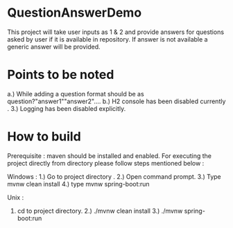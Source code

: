 # QuestionAnswerDemo

This project will take user inputs as 1 & 2 and provide answers for questions asked by user if it is available in repository.
If answer is not available a generic answer will be provided.
# Points to be noted

a.) While adding a question format should be as question?"answer1""answer2"....
b.)	H2 console has been disabled currently .
3.) Logging has been disabled explicitly.

# How to build

Prerequisite :  maven should be installed and enabled.
For executing the project directly from directory please follow steps mentioned below :

Windows :
1.) Go to project directory .
2.) Open command prompt.
3.) Type mvnw clean install
4.) type mvnw spring-boot:run

Unix : 
1. cd to project directory.
2.) ./mvnw clean install
3.) ./mvnw spring-boot:run
